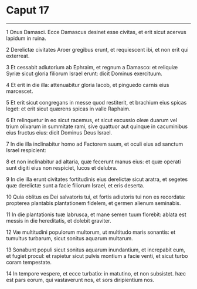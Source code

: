 # Caput 17

***

1 Onus Damasci. Ecce Damascus desinet esse civitas, et erit sicut acervus lapidum in ruina.

2 Derelictæ civitates Aroer gregibus erunt, et requiescent ibi, et non erit qui exterreat.

3 Et cessabit adiutorium ab Ephraim, et regnum a Damasco: et reliquiæ Syriæ sicut gloria filiorum Israel erunt: dicit Dominus exercituum.

4 Et erit in die illa: attenuabitur gloria Iacob, et pinguedo carnis eius marcescet.

5 Et erit sicut congregans in messe quod restiterit, et brachium eius spicas leget: et erit sicut quærens spicas in valle Raphaim.

6 Et relinquetur in eo sicut racemus, et sicut excussio oleæ duarum vel trium olivarum in summitate rami, sive quattuor aut quinque in cacuminibus eius fructus eius: dicit Dominus Deus Israel.

7 In die illa inclinabitur homo ad Factorem suum, et oculi eius ad sanctum Israel respicient:

8 et non inclinabitur ad altaria, quæ fecerunt manus eius: et quæ operati sunt digiti eius non respiciet, lucos et delubra.

9 In die illa erunt civitates fortitudinis eius derelictæ sicut aratra, et segetes quæ derelictæ sunt a facie filiorum Israel, et eris deserta.

10 Quia oblitus es Dei salvatoris tui, et fortis adiutoris tui non es recordata: propterea plantabis plantationem fidelem, et germen alienum seminabis.

11 In die plantationis tuæ labrusca, et mane semen tuum florebit: ablata est messis in die hereditatis, et dolebit graviter.

12 Væ multitudini populorum multorum, ut multitudo maris sonantis: et tumultus turbarum, sicut sonitus aquarum multarum.

13 Sonabunt populi sicut sonitus aquarum inundantium, et increpabit eum, et fugiet procul: et rapietur sicut pulvis montium a facie venti, et sicut turbo coram tempestate.

14 In tempore vespere, et ecce turbatio: in matutino, et non subsistet. hæc est pars eorum, qui vastaverunt nos, et sors diripientium nos.

